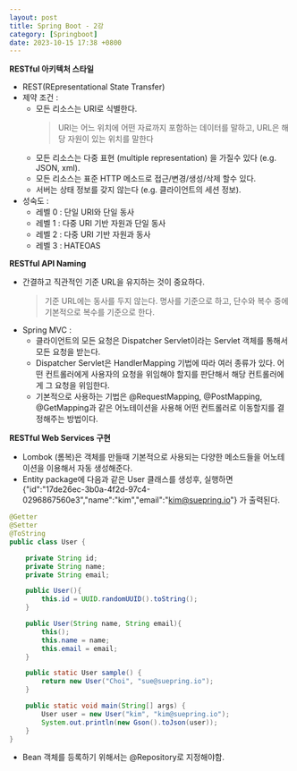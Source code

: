 ```yaml
---
layout: post
title: Spring Boot - 2강
category: [Springboot]
date: 2023-10-15 17:38 +0800
---
```


**RESTful 아키텍처 스타일**
- REST(REpresentational State Transfer) 
- 제약 조건 :
    - 모든 리소스는 URI로 식별한다. 
        > URI는 어느 위치에 어떤 자료까지 포함하는 데이터를 말하고, URL은 해당 자원이 있는 위치를 말한다
    - 모든 리소스는 다중 표현 (multiple representation) 을 가질수 있다 (e.g. JSON, xml).
    - 모든 리소스는 표준 HTTP 메소드로 접근/변경/생성/삭제 할수 있다. 
    - 서버는 상태 정보를 갖지 않는다 (e.g. 클라이언트의 세션 정보). 
- 성숙도 : 
    - 레벨 0 : 단일 URI와 단일 동사
    - 레벨 1 : 다중 URI 기반 자원과 단일 동사
    - 레벨 2 : 다중 URI 기반 자원과 동사
    - 레벨 3 : HATEOAS

**RESTful API Naming**
- 간결하고 직관적인 기준 URL을 유지하는 것이 중요하다.
    > 기준 URL에는 동사를 두지 않는다. 
    > 명사를 기준으로 하고, 단수와 복수 중에 기본적으로 복수를 기준으로 한다. 
- Spring MVC : 
    - 클라이언트의 모든 요청은 Dispatcher Servlet이라는 Servlet 객체를 통해서 모든 요청을 받는다.
    - Dispatcher Servlet은 HandlerMapping 기법에 따라 여러 종류가 있다. 어떤 컨트롤러에게 사용자의 요청을 위임해야 할지를 판단해서 해당 컨트롤러에게 그 요청을 위임한다. 
    - 기본적으로 사용하는 기법은 @RequestMapping, @PostMapping, @GetMapping과 같은 어노테이션을 사용해 어떤 컨트롤러로 이동할지를 결정해주는 방법이다. 

**RESTful Web Services 구현**
- Lombok (롬복)은 객체를 만들때 기본적으로 사용되는 다양한 메소드들을 어노테이션을 이용해서 자동 생성해준다. 
- Entity package에 다음과 같은 User 클래스를 생성후, 실행하면 {"id":"17de26ec-3b0a-4f2d-97c4-0296867560e3","name":"kim","email":"kim@suepring.io"} 가 출력된다. 
```java
@Getter
@Setter
@ToString
public class User {

    private String id;
    private String name;
    private String email;

    public User(){
        this.id = UUID.randomUUID().toString();
    }

    public User(String name, String email){
        this();
        this.name = name;
        this.email = email;
    }

    public static User sample() {
        return new User("Choi", "sue@suepring.io");
    }

    public static void main(String[] args) {
        User user = new User("kim", "kim@suepring.io");
        System.out.println(new Gson().toJson(user));
    }
}
```
- Bean 객체를 등록하기 위해서는 @Repository로 지정해야함. 